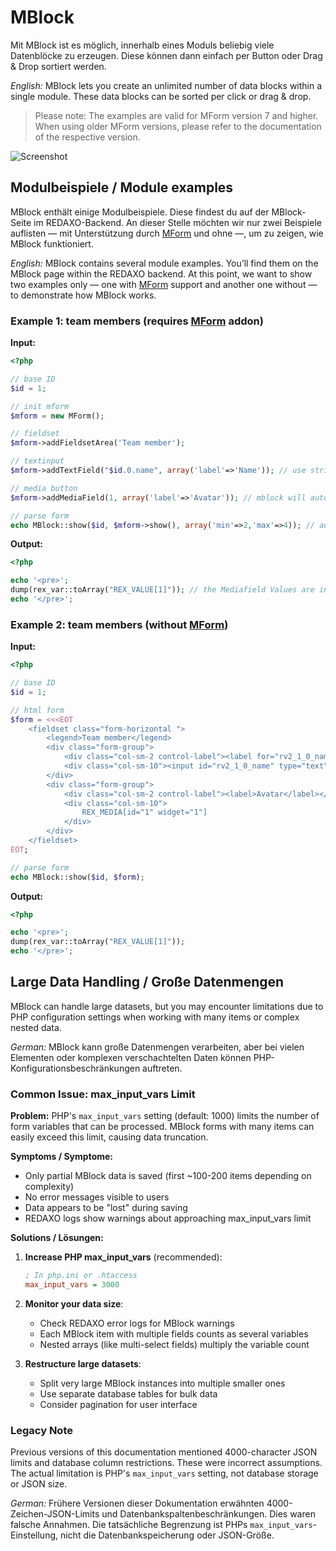 MBlock
======

Mit MBlock ist es möglich, innerhalb eines Moduls beliebig viele Datenblöcke zu erzeugen. Diese können dann einfach per Button oder Drag & Drop sortiert werden.

_English:_ MBlock lets you create an unlimited number of data blocks within a single module. These data blocks can be sorted per click or drag & drop.

> Please note: The examples are valid for MForm version 7 and higher. When using older MForm versions, please refer to the documentation of the respective version. 


![Screenshot](https://raw.githubusercontent.com/FriendsOfREDAXO/mblock/assets/mblock.png)

## Modulbeispiele / Module examples

MBlock enthält einige Modulbeispiele. Diese findest du auf der MBlock-Seite im REDAXO-Backend. An dieser Stelle möchten wir nur zwei Beispiele auflisten — mit Unterstützung durch [MForm](https://github.com/FriendsOfREDAXO/mform) und ohne —, um zu zeigen, wie MBlock funktioniert.

_English:_ MBlock contains several module examples. You’ll find them on the MBlock page within the REDAXO backend. At this point, we want to show two examples only — one with [MForm](https://github.com/FriendsOfREDAXO/mform) support and another one without — to demonstrate how MBlock works.

### Example 1: team members (requires [MForm](https://github.com/FriendsOfREDAXO/mform) addon)

__Input:__

```php
<?php

// base ID
$id = 1;

// init mform
$mform = new MForm();

// fieldset
$mform->addFieldsetArea('Team member');

// textinput
$mform->addTextField("$id.0.name", array('label'=>'Name')); // use string for x.0 json values

// media button
$mform->addMediaField(1, array('label'=>'Avatar')); // mblock will auto set the media file as json value

// parse form
echo MBlock::show($id, $mform->show(), array('min'=>2,'max'=>4)); // add settings min and max
```

__Output:__

```php
<?php

echo '<pre>';
dump(rex_var::toArray("REX_VALUE[1]")); // the Mediafield Values are in the "REX_MEDIA_n" Keys in the Array, REX_MEDIA[n] is not used
echo '</pre>';
```

### Example 2: team members (without [MForm](https://github.com/FriendsOfREDAXO/mform))

__Input:__

```php
<?php

// base ID
$id = 1;

// html form
$form = <<<EOT
    <fieldset class="form-horizontal ">
        <legend>Team member</legend>
        <div class="form-group">
            <div class="col-sm-2 control-label"><label for="rv2_1_0_name">Name</label></div>
            <div class="col-sm-10"><input id="rv2_1_0_name" type="text" name="REX_INPUT_VALUE[$id][0][name]" value="" class="form-control "></div>
        </div>
        <div class="form-group">
            <div class="col-sm-2 control-label"><label>Avatar</label></div>
            <div class="col-sm-10">
                REX_MEDIA[id="1" widget="1"]
            </div>
        </div>
    </fieldset>
EOT;

// parse form
echo MBlock::show($id, $form);
```

__Output:__

```php
<?php

echo '<pre>';
dump(rex_var::toArray("REX_VALUE[1]"));
echo '</pre>';
```

## Large Data Handling / Große Datenmengen

MBlock can handle large datasets, but you may encounter limitations due to PHP configuration settings when working with many items or complex nested data.

_German:_ MBlock kann große Datenmengen verarbeiten, aber bei vielen Elementen oder komplexen verschachtelten Daten können PHP-Konfigurationsbeschränkungen auftreten.

### Common Issue: max_input_vars Limit

**Problem:** PHP's `max_input_vars` setting (default: 1000) limits the number of form variables that can be processed. MBlock forms with many items can easily exceed this limit, causing data truncation.

**Symptoms / Symptome:**
- Only partial MBlock data is saved (first ~100-200 items depending on complexity)
- No error messages visible to users
- Data appears to be "lost" during saving
- REDAXO logs show warnings about approaching max_input_vars limit

**Solutions / Lösungen:**

1. **Increase PHP max_input_vars** (recommended):
   ```ini
   ; In php.ini or .htaccess
   max_input_vars = 3000
   ```

2. **Monitor your data size**:
   - Check REDAXO error logs for MBlock warnings
   - Each MBlock item with multiple fields counts as several variables
   - Nested arrays (like multi-select fields) multiply the variable count

3. **Restructure large datasets**:
   - Split very large MBlock instances into multiple smaller ones
   - Use separate database tables for bulk data
   - Consider pagination for user interface

### Legacy Note

Previous versions of this documentation mentioned 4000-character JSON limits and database column restrictions. These were incorrect assumptions. The actual limitation is PHP's `max_input_vars` setting, not database storage or JSON size.

_German:_
Frühere Versionen dieser Dokumentation erwähnten 4000-Zeichen-JSON-Limits und Datenbankspaltenbeschränkungen. Dies waren falsche Annahmen. Die tatsächliche Begrenzung ist PHPs `max_input_vars`-Einstellung, nicht die Datenbankspeicherung oder JSON-Größe.



